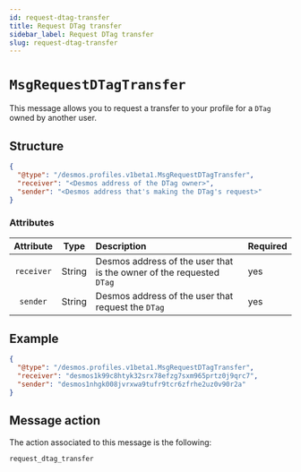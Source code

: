 ```yaml
---
id: request-dtag-transfer
title: Request DTag transfer
sidebar_label: Request DTag transfer
slug: request-dtag-transfer
---
```


# `MsgRequestDTagTransfer`
This message allows you to request a transfer to your profile for a `DTag` owned by another user.

## Structure
````json
{
  "@type": "/desmos.profiles.v1beta1.MsgRequestDTagTransfer",
  "receiver": "<Desmos address of the DTag owner>",
  "sender": "<Desmos address that's making the DTag's request>"
}
````

### Attributes
| Attribute | Type | Description | Required |
| :-------: | :----: | :-------- | :------- |
| `receiver`  | String | Desmos address of the user that is the owner of the requested `DTag` | yes |
| `sender`| String | Desmos address of the user that request the `DTag` | yes |

## Example

````json
{
  "@type": "/desmos.profiles.v1beta1.MsgRequestDTagTransfer",
  "receiver": "desmos1k99c8htyk32srx78efzg7sxm965prtz0j9qrc7",
  "sender": "desmos1nhgk008jvrxwa9tufr9tcr6zfrhe2uz0v90r2a"
}
````

## Message action
The action associated to this message is the following:

```
request_dtag_transfer
```
